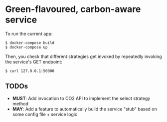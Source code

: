 # Green-flavoured, carbon-aware service
To run the current app: 
```
$ docker-compose build
$ docker-compose up
```
Then, you check that different strategies get invoked by repeatedly invoking the service's GET endpoint:
```
$ curl 127.0.0.1:50000
```

## TODOs
* **MUST**: Add invocation to CO2 API to implement the select strategy method
* **MAY**: Add a feature to automatically build the service "stub" based on some config file + service logic